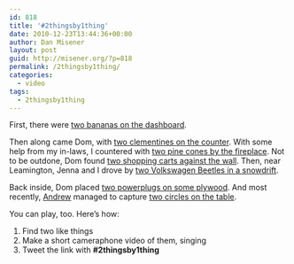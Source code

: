 ```yaml
---
id: 818
title: '#2thingsby1thing'
date: 2010-12-23T13:44:36+00:00
author: Dan Misener
layout: post
guid: http://misener.org/?p=818
permalink: /2thingsby1thing/
categories:
  - video
tags:
  - 2thingsby1thing
---
```

First, there were [two bananas on the dashboard](http://phoneblog.misener.org/two-bananas-on-the-dashboard).

Then along came Dom, with [two clementines on the counter](http://domideas.posterous.com/two-clementines-on-the-counter-misener). With some help from my in-laws, I countered with [two pine cones by the fireplace](http://phoneblog.misener.org/domideas-two-pine-cones-by-the-fireplace). Not to be outdone, Dom found [two shopping carts against the wall](http://domideas.posterous.com/two-shopping-carts-against-the-wall-misener). Then, near Leamington, Jenna and I drove by [two Volkswagen Beetles in a snowdrift](http://phoneblog.misener.org/two-volkswagen-beetles-in-a-snowdrift).

Back inside, Dom placed [two powerplugs on some plywood](http://domideas.posterous.com/two-powerplugs-on-some-plywood-2thingsby1thin). And most recently, [Andrew](https://twitter.com/AFORGRAVE) managed to capture [two circles on the table](http://www.flickr.com/photos/aforgrave/5284436566/).

You can play, too. Here&#8217;s how:

  1. Find two like things
  2. Make a short cameraphone video of them, singing
  3. Tweet the link with **#2thingsby1thing**